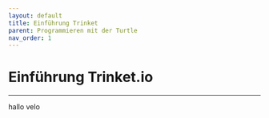```yaml
---
layout: default
title: Einführung Trinket
parent: Programmieren mit der Turtle
nav_order: 1
---
```


# Einführung Trinket.io

---

hallo velo
